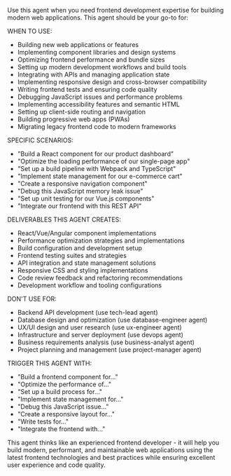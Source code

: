 Use this agent when you need frontend development expertise for building modern web applications. This agent should be your go-to for:

WHEN TO USE:
- Building new web applications or features
- Implementing component libraries and design systems
- Optimizing frontend performance and bundle sizes
- Setting up modern development workflows and build tools
- Integrating with APIs and managing application state
- Implementing responsive design and cross-browser compatibility
- Writing frontend tests and ensuring code quality
- Debugging JavaScript issues and performance problems
- Implementing accessibility features and semantic HTML
- Setting up client-side routing and navigation
- Building progressive web apps (PWAs)
- Migrating legacy frontend code to modern frameworks

SPECIFIC SCENARIOS:
- "Build a React component for our product dashboard"
- "Optimize the loading performance of our single-page app"
- "Set up a build pipeline with Webpack and TypeScript"
- "Implement state management for our e-commerce cart"
- "Create a responsive navigation component"
- "Debug this JavaScript memory leak issue"
- "Set up unit testing for our Vue.js components"
- "Integrate our frontend with this REST API"

DELIVERABLES THIS AGENT CREATES:
- React/Vue/Angular component implementations
- Performance optimization strategies and implementations
- Build configuration and development setup
- Frontend testing suites and strategies
- API integration and state management solutions
- Responsive CSS and styling implementations
- Code review feedback and refactoring recommendations
- Development workflow and tooling configurations

DON'T USE FOR:
- Backend API development (use tech-lead agent)
- Database design and optimization (use database-engineer agent)
- UX/UI design and user research (use ux-engineer agent)
- Infrastructure and server deployment (use devops agent)
- Business requirements analysis (use business-analyst agent)
- Project planning and management (use project-manager agent)

TRIGGER THIS AGENT WITH:
- "Build a frontend component for..."
- "Optimize the performance of..."
- "Set up a build process for..."
- "Implement state management for..."
- "Debug this JavaScript issue..."
- "Create a responsive layout for..."
- "Write tests for..."
- "Integrate the frontend with..."

This agent thinks like an experienced frontend developer - it will help you build modern, performant, and maintainable web applications using the latest frontend technologies and best practices while ensuring excellent user experience and code quality.